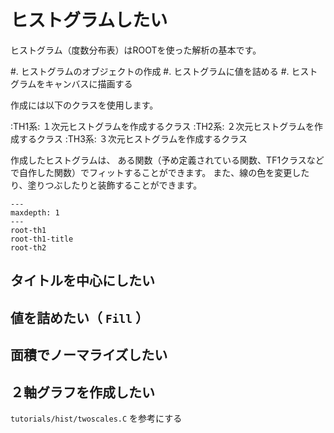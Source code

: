 # ヒストグラムしたい

ヒストグラム（度数分布表）はROOTを使った解析の基本です。


#. ヒストグラムのオブジェクトの作成
#. ヒストグラムに値を詰める
#. ヒストグラムをキャンバスに描画する

作成には以下のクラスを使用します。

:TH1系: １次元ヒストグラムを作成するクラス
:TH2系: ２次元ヒストグラムを作成するクラス
:TH3系: ３次元ヒストグラムを作成するクラス

作成したヒストグラムは、
ある関数（予め定義されている関数、TF1クラスなどで自作した関数）でフィットすることができます。
また、線の色を変更したり、塗りつぶしたりと装飾することができます。


```{toctree}
---
maxdepth: 1
---
root-th1
root-th1-title
root-th2
```



## タイトルを中心にしたい



## 値を詰めたい（ ``Fill`` ）

## 面積でノーマライズしたい


## ２軸グラフを作成したい


``tutorials/hist/twoscales.C`` を参考にする
